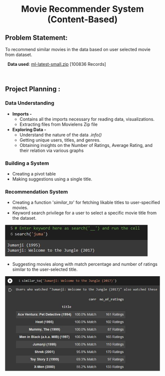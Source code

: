 **<h1><div align="center">Movie Recommender System (Content-Based)</div></h1>**


**<h2>Problem Statement: </h2>**

To recommend similar movies in the data based on user selected movie from dataset.


&nbsp; 
**Data used**: [ml-latest-small.zip](https://grouplens.org/datasets/movielens/latest/) [100836 Records]

&nbsp;

**<h2>Project Planning :</h2>** 


### **Data Understanding**
- **Imports -** 
  - Contains all the imports necessary for reading data, visualizations.
  - Extracting files from Movielens Zip file
- **Exploring Data -**
  - Understand the nature of the data *.info()*
  - Getting unique users, titles, and genres.
  - Obtaining insights on the Number of Ratings, Average Rating, and their relation via various graphs


### **Building a System**
- Creating a pivot table
- Making suggestions using a single title. 


### **Recommendation System**
- Creating a function '*similar_to*' for fetching likable titles to user-specified movies. 
- Keyword search privilege for a user to select a specific movie title from the dataset.
<img title="Search Movie" src="Images/Search_Movie.JPG" />

- Suggesting movies along with match percentage and number of ratings similar to the user-selected title. 
<img title="Similar Movies" src="Images/Similar_to_Movie.JPG" />

